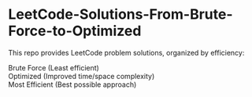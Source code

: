 # LeetCode-Solutions-From-Brute-Force-to-Optimized
This repo provides LeetCode problem solutions, organized by efficiency:  

Brute Force (Least efficient)  
Optimized (Improved time/space complexity)  
Most Efficient (Best possible approach)
